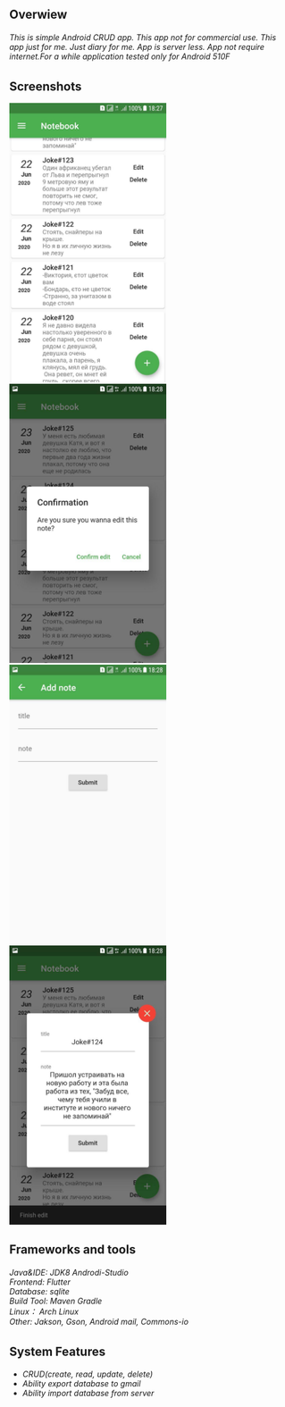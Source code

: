 <h2>Overwiew</h2>
<h6>This is simple Android CRUD app. This app not for commercial use. This app just for me. Just diary for me. App is server less. App not require internet.For a while application tested only for Android 510F<h6>


<h2>Screenshots</h2>
<img height="500" src="screenschots/1.png">
<img height="500" src="screenschots/3.png">
<img height="500" src="screenschots/2.png">
<img height="500" src="screenschots/4.png">

<h2>Frameworks and tools</h2>

<h6>
    Java&IDE: JDK8 Androdi-Studio<br>
    Frontend: Flutter <br>
    Database: sqlite<br>
    Build Tool: Maven Gradle<br>
    Linux： Arch Linux<br>
    Other: Jakson, Gson, Android mail, Commons-io <br>
</h6>


<h2>System Features</h2>

<h6>
    <ul>
        <li>CRUD(create, read, update, delete)</li>
        <li>Ability export database to gmail</li>
        <li>Ability import database from server</li>
   </ul> 
</h6>

